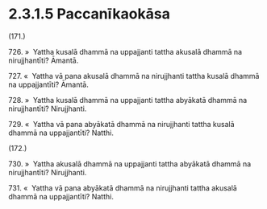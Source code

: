 # 2.3.1.5 Paccanīkaokāsa

(171.)

726\. »  Yattha kusalā dhammā na uppajjanti tattha akusalā dhammā na nirujjhantīti? Āmantā.

727\. «  Yattha vā pana akusalā dhammā na nirujjhanti tattha kusalā dhammā na uppajjantīti? Āmantā.

728\. »  Yattha kusalā dhammā na uppajjanti tattha abyākatā dhammā na nirujjhantīti? Nirujjhanti.

729\. «  Yattha vā pana abyākatā dhammā na nirujjhanti tattha kusalā dhammā na uppajjantīti? Natthi.

(172.)

730\. »  Yattha akusalā dhammā na uppajjanti tattha abyākatā dhammā na nirujjhantīti? Nirujjhanti.

731\. «  Yattha vā pana abyākatā dhammā na nirujjhanti tattha akusalā dhammā na uppajjantīti? Natthi.
